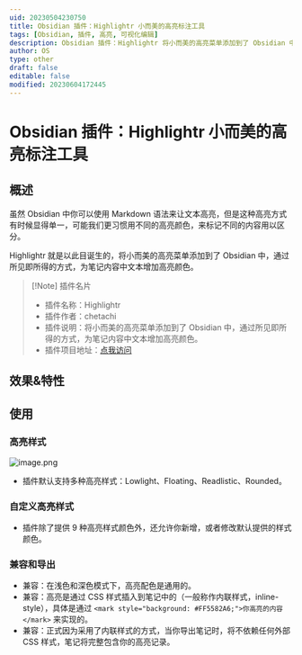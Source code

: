 ```yaml
---
uid: 20230504230750
title: Obsidian 插件：Highlightr 小而美的高亮标注工具
tags: [Obsidian, 插件, 高亮, 可视化编辑]
description: Obsidian 插件：Highlightr 将小而美的高亮菜单添加到了 Obsidian 中，通过所见即所得的方式，为笔记内容中文本增加高亮颜色。
author: OS
type: other
draft: false
editable: false
modified: 20230604172445
---
```


# Obsidian 插件：Highlightr 小而美的高亮标注工具

## 概述

虽然 Obsidian 中你可以使用 Markdown 语法来让文本高亮，但是这种高亮方式有时候显得单一，可能我们更习惯用不同的高亮颜色，来标记不同的内容用以区分。

Highlightr 就是以此目诞生的，将小而美的高亮菜单添加到了 Obsidian 中，通过所见即所得的方式，为笔记内容中文本增加高亮颜色。

> [!Note] 插件名片
> - 插件名称：Highlightr
> - 插件作者：chetachi
> - 插件说明：将小而美的高亮菜单添加到了 Obsidian 中，通过所见即所得的方式，为笔记内容中文本增加高亮颜色。
> - 插件项目地址：[点我访问](https://github.com/chetachiezikeuzor/Highlightr-Plugin)

## 效果&特性

## 使用

### 高亮样式

![image.png](https://cdn.pkmer.cn/images/20230504232528.png!pkmer)

- 插件默认支持多种高亮样式：Lowlight、Floating、Readlistic、Rounded。

### 自定义高亮样式

- 插件除了提供 9 种高亮样式颜色外，还允许你新增，或者修改默认提供的样式颜色。

### 兼容和导出

- 兼容：在浅色和深色模式下，高亮配色是通用的。
- 兼容：高亮是通过 CSS 样式插入到笔记中的（一般称作内联样式，inline-style），具体是通过 `<mark style="background: #FF5582A6;">你高亮的内容</mark>` 来实现的。
- 兼容：正式因为采用了内联样式的方式，当你导出笔记时，将不依赖任何外部 CSS 样式，笔记将完整包含你的高亮记录。